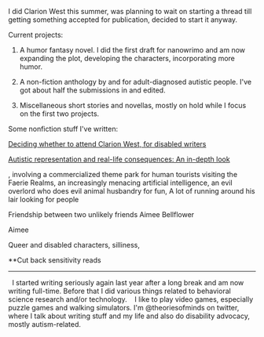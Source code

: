 I did Clarion West this summer, was planning to wait on starting a thread till getting something accepted for publication, decided to start it anyway. 

Current projects:

1) A humor fantasy novel. I did the first draft for nanowrimo and am now expanding the plot, developing the characters, incorporating more humor. 

2) A non-fiction anthology by and for adult-diagnosed autistic people. I've got about half the submissions in and edited. 

3) Miscellaneous short stories and novellas, mostly on hold while I focus on the first two projects. 

Some nonfiction stuff I've written:

<A href="http://elizabethbartmess.com/deciding-whether-to-attend-clarion-west-for-disabled-writers/">Deciding whether to attend Clarion West, for disabled writers</a>

<A href="http://disabilityinkidlit.com/2015/12/18/autistic-representation-and-real-life-consequences/">Autistic representation and real-life consequences: An in-depth look</a> 





, involving a commercialized theme park for human tourists visiting the Faerie Realms, an increasingly menacing artificial intelligence, an evil overlord who does evil animal husbandry for fun, 
A lot of running around his lair looking for people 


Friendship between two unlikely friends
Aimee
Bellflower

Aimee 

Queer and disabled characters, silliness, 

**Cut back sensitivity reads




***


 
I started writing seriously again last year after a long break and am now writing full-time. Before that I did various things related to behavioral science research and/or technology. 
 
I like to play video games, especially puzzle games and walking simulators. I'm @theoriesofminds on twitter, where I talk about writing stuff and my life and also do disability advocacy, mostly autism-related. 
 
